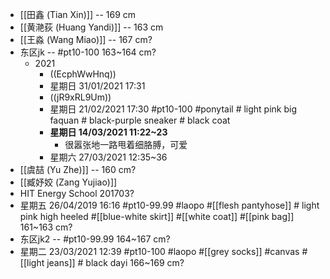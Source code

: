 - [[田鑫 (Tian Xin)]] -- 169 cm
- [[黄滟荻 (Huang Yandi)]] -- 163 cm
- [[王淼 (Wang Miao)]] -- 167 cm?
- 东区jk -- #pt10-100   163~164 cm?
    - 2021
        - ((EcphWwHnq))
        - 星期日 31/01/2021 17:31
        - ((jR9xRL9Um))
        - 星期日 21/02/2021 17:30 #pt10-100 #ponytail # light pink big faquan # black-purple sneaker # black coat
        - __星期日 14/03/2021 11:22~23__
            - 很嚣张地一路甩着细胳膊，可爱
        - 星期六 27/03/2021 12:35~36
- [[虞喆 (Yu Zhe)]] -- 160 cm?
- [[臧妤姣 (Zang Yujiao)]]
- HIT Energy School 201703?
- 星期五 26/04/2019 16:16 #pt10-99.99 #laopo #[[flesh pantyhose]] # light pink high heeled #[[blue-white skirt]] #[[white coat]] #[[pink bag]]   161~163 cm?
- 东区jk2 -- #pt10-99.99   164~167 cm?
- 星期二 23/03/2021 12:39 #pt10-100 #laopo #[[grey socks]] #canvas #[[light jeans]] # black dayi   166~169 cm?
